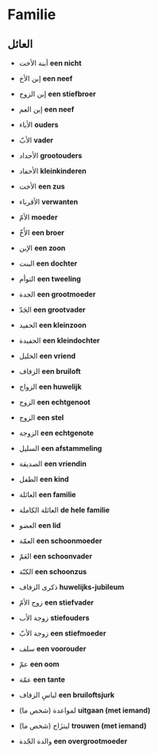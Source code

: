 <!-- header -->
<!-- endHeader -->

# Familie

## العائل

- أبنة الأخت
**een nicht**

- إبن الأخ
**een neef**

- إبن الزوج
**een stiefbroer**

- إبن العم
**een neef**

- الأباء
**ouders**

- الأبّ
**vader**

- الأجداد
**grootouders**

- الأحفاد
**kleinkinderen**

- الأخت
**een zus**

- الأقرباء
**verwanten**

- الأمّ
**moeder**

- الأَخّ
**een broer**

- الإبن
**een zoon**

- البنت
**een dochter**

- التوأم
**een tweeling**

- الجدة
**een grootmoeder**

- الجَدّ
**een grootvader**

- الحفيد
**een kleinzoon**

- الحفيدة
**een kleindochter**

- الخليل
**een vriend**

- الزفاف
**een bruiloft**

- الزواج
**een huwelijk**

- الزوج
**een echtgenoot**

- الزوج
**een stel**

- الزوجة
**een echtgenote**

- السليل
**een afstammeling**

- الصديقة
**een vriendin**

- الطفل
**een kind**

- العائلة
**een familie**

- العائلة الكاملة
**de hele familie**

- العضو
**een lid**

- العمّة
**een schoonmoeder**

- العَمّ
**een schoonvader**

- الكنّة
**een schoonzus**

- ذكرى الزفاف
**huwelijks-jubileum**

- زوج الأمّ
**een stiefvader**

- زوجة الأب
**stiefouders**

- زوجة الأبّ
**een stiefmoeder**

- سلف
**een voorouder**

- عمّ
**een oom**

- عمّة
**een tante**

- لباسِ الزفاف
**een bruiloftsjurk**

- لمواعدة (شخص ما)
**uitgaan (met iemand)**

- ليتزَاج (شخص ما)
**trouwen (met iemand)**

- والدة الجّدة
**een overgrootmoeder**


